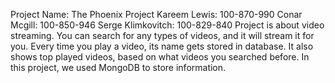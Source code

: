 Project Name: The Phoenix Project
Kareem Lewis: 100-870-990
Conar Mcgill: 100-850-946
Serge Klimkovitch: 100-829-840
Project is about video streaming. You can search for any types of videos, and it will stream it for you. Every time you play a video, its name gets stored in database. It also shows top played videos, based on what videos you searched before. In this project, we used MongoDB to store information.